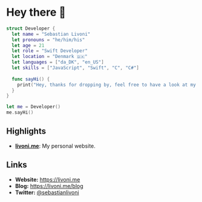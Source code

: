 # Hey there 👋

```swift
struct Developer {
  let name = "Sebastian Livoni"
  let pronouns = "he/him/his"
  let age = 21
  let role = "Swift Developer"
  let location = "Denmark 🇩🇰"
  let languages = ["da_DK", "en_US"]
  let skills = ["JavaScript", "Swift", "C", "C#"]
  
  func sayHi() {
    print("Hey, thanks for dropping by, feel free to have a look at my work!")
  }
}

let me = Developer()
me.sayHi()
```

## Highlights
- [**livoni.me**](https://livoni.me): My personal website.

## Links
- **Website:** https://livoni.me
- **Blog:** https://livoni.me/blog
- **Twitter:** [@sebastianlivoni](https://twitter.com/sebastianlivoni)
